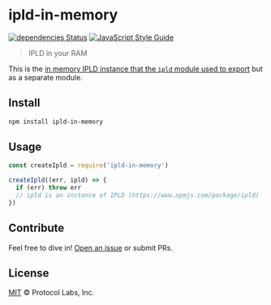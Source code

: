 # ipld-in-memory

[![dependencies Status](https://david-dm.org/alanshaw/ipld-in-memory/status.svg)](https://david-dm.org/alanshaw/ipld-in-memory) [![JavaScript Style Guide](https://img.shields.io/badge/code_style-standard-brightgreen.svg)](https://standardjs.com)

> IPLD in your RAM

This is the [in memory IPLD instance that the `ipld` module used to export](https://github.com/ipld/js-ipld/blob/f7494ec7b7a52a34d33d8ec308718b31919e08b6/src/index.js#L435-L455) but as a separate module.

## Install

```sh
npm install ipld-in-memory
```

## Usage

```js
const createIpld = require('ipld-in-memory')

createIpld((err, ipld) => {
  if (err) throw err
  // ipld is an instance of IPLD (https://www.npmjs.com/package/ipld)
})
```

## Contribute

Feel free to dive in! [Open an issue](https://github.com/alanshaw/ipld-in-memory/issues/new) or submit PRs.

## License

[MIT](LICENSE) © Protocol Labs, Inc.
